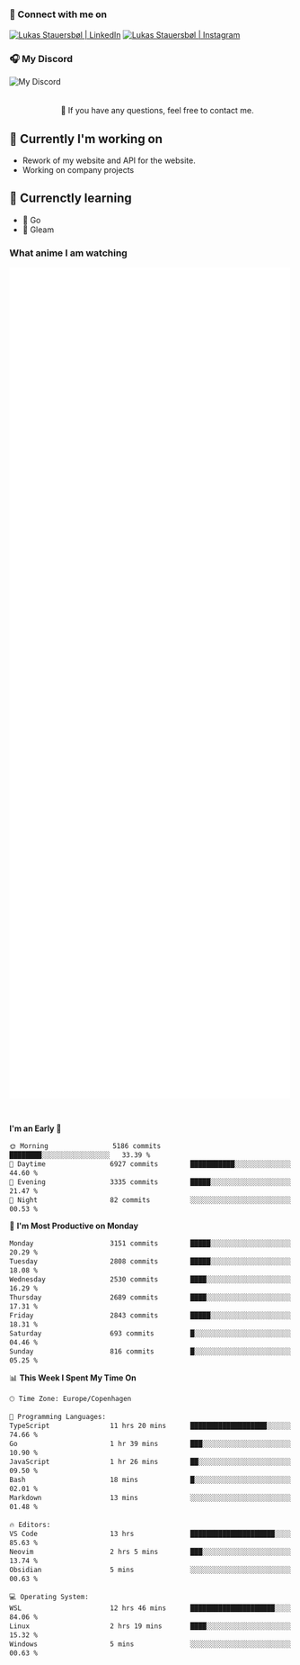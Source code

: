 ### 🔗 Connect with me on
<a href="https://www.instagram.com/lukas_stauersbol" target="_blank"><img align="center" src="https://raw.githubusercontent.com/stauersbol/stauersbol/main/images/instagram.svg" alt="Lukas Stauersbøl | LinkedIn" width="30px"/></a>
<a href="https://www.linkedin.com/in/lukas-stauersbol/" target="_blank"><img align="center" src="https://raw.githubusercontent.com/stauersbol/stauersbol/main/images/linkedin.svg" alt="Lukas Stauersbøl | Instagram" width="30px"/></a>

<p align="center">
 <h3>🎧 My Discord</h3>
 <img align="left" height="55px" src="https://discord.c99.nl/widget/theme-2/147806323323568128.png" alt="My Discord" />
</p>

<br/>
<br/>
<br/>
💬 If you have any questions, feel free to contact me.

## 🔭 Currently I'm working on
- Rework of my website and API for the website.
- Working on company projects
 
## 🌱 Currenctly learning
- 💙 Go
- 💜 Gleam

### What anime I am watching
<a href="https://anilist.co/user/slashiy/" align="center"><img align="center" width="500px" src="metrics.plugin.personal.anilist.svg" /></a>

<br/>

<!--START_SECTION:waka-->
**I'm an Early 🐤** 

```text
🌞 Morning                5186 commits        ████████░░░░░░░░░░░░░░░░░   33.39 % 
🌆 Daytime                6927 commits        ███████████░░░░░░░░░░░░░░   44.60 % 
🌃 Evening                3335 commits        █████░░░░░░░░░░░░░░░░░░░░   21.47 % 
🌙 Night                  82 commits          ░░░░░░░░░░░░░░░░░░░░░░░░░   00.53 % 
```
📅 **I'm Most Productive on Monday** 

```text
Monday                   3151 commits        █████░░░░░░░░░░░░░░░░░░░░   20.29 % 
Tuesday                  2808 commits        █████░░░░░░░░░░░░░░░░░░░░   18.08 % 
Wednesday                2530 commits        ████░░░░░░░░░░░░░░░░░░░░░   16.29 % 
Thursday                 2689 commits        ████░░░░░░░░░░░░░░░░░░░░░   17.31 % 
Friday                   2843 commits        █████░░░░░░░░░░░░░░░░░░░░   18.31 % 
Saturday                 693 commits         █░░░░░░░░░░░░░░░░░░░░░░░░   04.46 % 
Sunday                   816 commits         █░░░░░░░░░░░░░░░░░░░░░░░░   05.25 % 
```


📊 **This Week I Spent My Time On** 

```text
🕑︎ Time Zone: Europe/Copenhagen

💬 Programming Languages: 
TypeScript               11 hrs 20 mins      ███████████████████░░░░░░   74.66 % 
Go                       1 hr 39 mins        ███░░░░░░░░░░░░░░░░░░░░░░   10.90 % 
JavaScript               1 hr 26 mins        ██░░░░░░░░░░░░░░░░░░░░░░░   09.50 % 
Bash                     18 mins             █░░░░░░░░░░░░░░░░░░░░░░░░   02.01 % 
Markdown                 13 mins             ░░░░░░░░░░░░░░░░░░░░░░░░░   01.48 % 

🔥 Editors: 
VS Code                  13 hrs              █████████████████████░░░░   85.63 % 
Neovim                   2 hrs 5 mins        ███░░░░░░░░░░░░░░░░░░░░░░   13.74 % 
Obsidian                 5 mins              ░░░░░░░░░░░░░░░░░░░░░░░░░   00.63 % 

💻 Operating System: 
WSL                      12 hrs 46 mins      █████████████████████░░░░   84.06 % 
Linux                    2 hrs 19 mins       ████░░░░░░░░░░░░░░░░░░░░░   15.32 % 
Windows                  5 mins              ░░░░░░░░░░░░░░░░░░░░░░░░░   00.63 % 
```


<!--END_SECTION:waka-->
